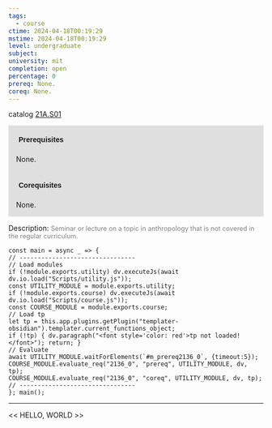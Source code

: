 ```yaml
---
tags:
  - course
ctime: 2024-04-18T00:19:29
mstime: 2024-04-18T00:19:29
level: undergraduate
subject: 
university: mit
completion: open
percentage: 0
prereq: None.
coreq: None.
---
```


catalog [21A.S01](http://student.mit.edu/catalog/m21Aa.html#21A.S01)

<span style="display: block; padding: 15px; background-color: rgb(100, 100, 100, 0.2);"><font id="m_prereq2136_0" style="display: block; font-family: Arial, sans-serif; font-weight: bold; padding: 5px">Prerequisites</font><br><span id="prereq2136_0">None.</span></span>
<span style="display: block; padding: 15px; background-color: rgb(100, 100, 100, 0.2);"><font id="m_coreq2136_0" style="display: block; font-family: Arial, sans-serif; font-weight: bold; padding: 5px">Corequisites</font><br><span id="coreq2136_0">None.</span></span>

<font style="">Description:</font>
<font style="color: grey; font-size: 0.8rem;">Seminar or lecture on a topic in anthropology that is not covered in the regular curriculum.</font>

```dataviewjs
const main = async _ => {
// --------------------------------
// Load modules
if (!module.exports.utility) dv.executeJs(await dv.io.load("Scripts/utility.js"));
const UTILITY_MODULE = module.exports.utility;
if (!module.exports.course) dv.executeJs(await dv.io.load("Scripts/course.js"));
const COURSE_MODULE = module.exports.course;
// Load tp
let tp = this.app.plugins.getPlugin("templater-obsidian").templater.current_functions_object;
if (!tp) { dv.paragraph("<font style='color: red'>tp not loaded!</font>"); return; }
// Evaluate
await UTILITY_MODULE.waitForElements(`#m_prereq2136_0`, {timeout:5});
COURSE_MODULE.evaluate_req("2136_0", "prereq", UTILITY_MODULE, dv, tp);
COURSE_MODULE.evaluate_req("2136_0", "coreq", UTILITY_MODULE, dv, tp);
// --------------------------------
}; main();
```

---

<< HELLO, WORLD >>
